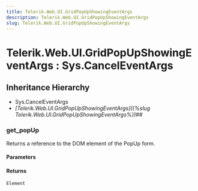 ```yaml
---
title: Telerik.Web.UI.GridPopUpShowingEventArgs
description: Telerik.Web.UI.GridPopUpShowingEventArgs
slug: Telerik.Web.UI.GridPopUpShowingEventArgs
---
```


# Telerik.Web.UI.GridPopUpShowingEventArgs : Sys.CancelEventArgs 

## Inheritance Hierarchy

* Sys.CancelEventArgs
* *[Telerik.Web.UI.GridPopUpShowingEventArgs]({%slug Telerik.Web.UI.GridPopUpShowingEventArgs%})*## 

###  get_popUp

Returns a reference to the DOM element of the PopUp form.

#### Parameters

#### Returns

`Element` 



